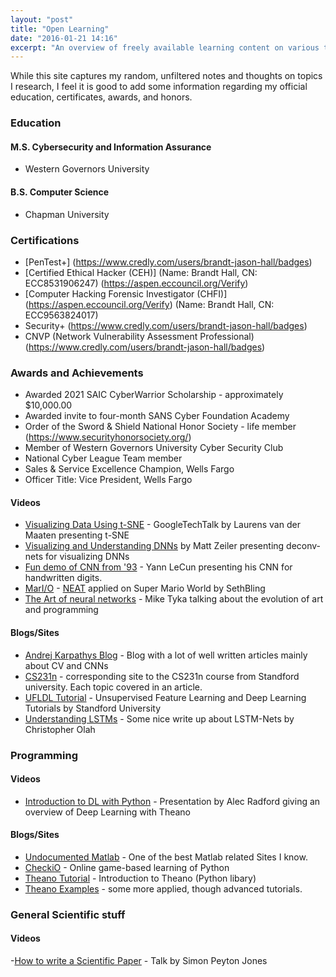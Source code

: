 ```yaml
---
layout: "post"
title: "Open Learning"
date: "2016-01-21 14:16"
excerpt: "An overview of freely available learning content on various topics (though mainly machine learning)."
---
```

While this site captures my random, unfiltered notes and thoughts on topics I research, I feel it is good to add some information regarding my official education, certificates, awards, and honors.  


### Education

#### M.S. Cybersecurity and Information Assurance
- Western Governors University

#### B.S. Computer Science
- Chapman University

### Certifications
- [PenTest+] (https://www.credly.com/users/brandt-jason-hall/badges)
- [Certified Ethical Hacker (CEH)] (Name: Brandt Hall, CN: ECC8531906247) (https://aspen.eccouncil.org/Verify)
- [Computer Hacking Forensic Investigator (CHFI)] (https://aspen.eccouncil.org/Verify) (Name: Brandt Hall, CN: ECC9563824017) 
- Security+ (https://www.credly.com/users/brandt-jason-hall/badges)
- CNVP (Network Vulnerability Assessment Professional) (https://www.credly.com/users/brandt-jason-hall/badges)

### Awards and Achievements
- Awarded 2021 SAIC CyberWarrior Scholarship - approximately $10,000.00
- Awarded invite to four-month SANS Cyber Foundation Academy
- Order of the Sword & Shield National Honor Society - life member (https://www.securityhonorsociety.org/)
- Member of Western Governors University Cyber Security Club
- National Cyber League Team member
- Sales & Service Excellence Champion, Wells Fargo
- Officer Title: Vice President, Wells Fargo

#### Videos
- [Visualizing Data Using t-SNE](https://www.youtube.com/watch?v=RJVL80Gg3lA) - GoogleTechTalk by Laurens van der Maaten presenting t-SNE
- [Visualizing and Understanding DNNs](https://www.youtube.com/watch?v=ghEmQSxT6tw) by Matt Zeiler presenting deconv-nets for visualizing DNNs
- [Fun demo of CNN from '93](https://www.youtube.com/watch?v=FwFduRA_L6Q) - Yann LeCun presenting his CNN for handwritten digits.
- [MarI/O](https://www.youtube.com/watch?v=qv6UVOQ0F44) - [NEAT](http://nn.cs.utexas.edu/downloads/papers/stanley.ec02.pdf) applied on Super Mario World by SethBling
- [The Art of neural networks](https://www.youtube.com/watch?v=0qVOUD76JOg) - Mike Tyka talking about the evolution of art and programming

#### Blogs/Sites
- [Andrej Karpathys Blog](https://karpathy.github.io) - Blog with a lot of well written articles mainly about CV and CNNs
- [CS231n](https://cs231n.github.io) - corresponding site to the CS231n course from Standford university. Each topic covered in an article.
- [UFLDL Tutorial](http://ufldl.stanford.edu/tutorial/) - Unsupervised Feature Learning and Deep Learning Tutorials by Standford University
- [Understanding LSTMs](https://colah.github.io/posts/2015-08-Understanding-LSTMs/) - Some nice write up about LSTM-Nets by Christopher Olah


### Programming

#### Videos
- [Introduction to DL with Python](https://www.youtube.com/watch?v=S75EdAcXHKk) - Presentation by Alec Radford giving an overview of Deep Learning with Theano

#### Blogs/Sites
- [Undocumented Matlab](http://undocumentedmatlab.com/) - One of the best Matlab related Sites I know.
- [CheckiO](https://www.checkio.org) - Online game-based learning of Python
- [Theano Tutorial](http://deeplearning.net/software/theano/tutorial/) - Introduction to Theano (Python libary)
- [Theano Examples](http://deeplearning.net/tutorial/) - some more applied, though advanced tutorials.


### General Scientific stuff

#### Videos
-[How to write a Scientific Paper](https://www.youtube.com/watch?v=g3dkRsTqdDA) - Talk by Simon Peyton Jones
